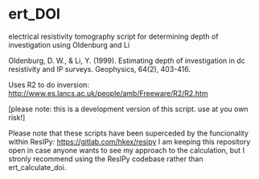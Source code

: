 # ert_DOI
electrical resistivity tomography script for determining depth of investigation using Oldenburg and Li

Oldenburg, D. W., & Li, Y. (1999). Estimating depth of investigation in dc resistivity and IP surveys. Geophysics, 64(2), 403-416.


Uses R2 to do inversion: http://www.es.lancs.ac.uk/people/amb/Freeware/R2/R2.htm

[please note: this is a development version of this script.  use at you own risk!]

Please note that these scripts have been superceded by the funcionality within ResIPy: https://gitlab.com/hkex/resipy I am keeping this repository open in case anyone wants to see my approach to the calculation, but I stronly recommend using the ResIPy codebase rather than ert_calculate_doi.
